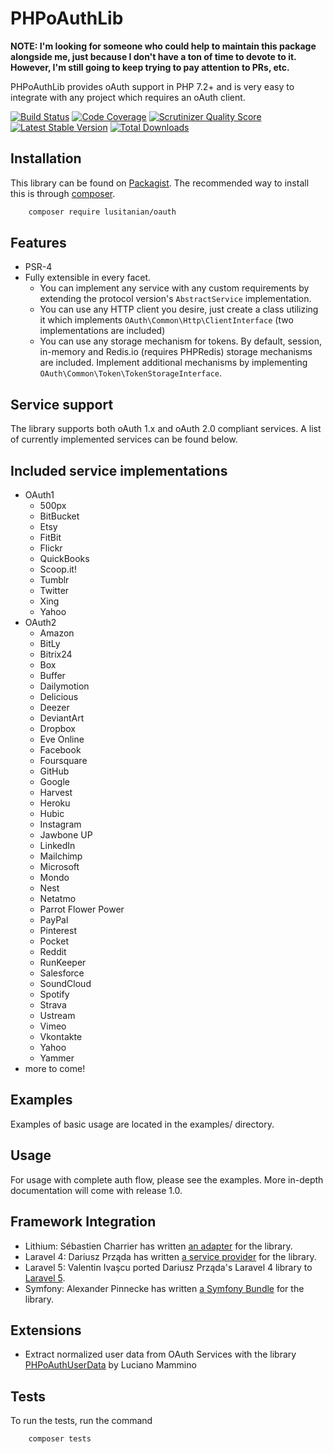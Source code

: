 PHPoAuthLib
===========
**NOTE: I'm looking for someone who could help to maintain this package alongside me, just because I don't have a ton of time to devote to it. However, I'm still going to keep trying to pay attention to PRs, etc.**

PHPoAuthLib provides oAuth support in PHP 7.2+ and is very easy to integrate with any project which requires an oAuth client.

[![Build Status](https://travis-ci.org/Lusitanian/PHPoAuthLib.png?branch=master)](https://travis-ci.org/Lusitanian/PHPoAuthLib)
[![Code Coverage](https://scrutinizer-ci.com/g/Lusitanian/PHPoAuthLib/badges/coverage.png?s=a0a15bebfda49e79f9ce289b00c6dfebd18fc98e)](https://scrutinizer-ci.com/g/Lusitanian/PHPoAuthLib/)
[![Scrutinizer Quality Score](https://scrutinizer-ci.com/g/Lusitanian/PHPoAuthLib/badges/quality-score.png?s=c5976d2fefceb501f0d886c1a5bf087e69b44533)](https://scrutinizer-ci.com/g/Lusitanian/PHPoAuthLib/)
[![Latest Stable Version](https://poser.pugx.org/lusitanian/oauth/v/stable.png)](https://packagist.org/packages/lusitanian/oauth)
[![Total Downloads](https://poser.pugx.org/lusitanian/oauth/downloads.png)](https://packagist.org/packages/lusitanian/oauth)

Installation
------------
This library can be found on [Packagist](https://packagist.org/packages/lusitanian/oauth).
The recommended way to install this is through [composer](http://getcomposer.org).


```bash
    composer require lusitanian/oauth
```

Features
--------
- PSR-4 
- Fully extensible in every facet.
    - You can implement any service with any custom requirements by extending the protocol version's `AbstractService` implementation.
    - You can use any HTTP client you desire, just create a class utilizing it which implements `OAuth\Common\Http\ClientInterface` (two implementations are included)
    - You can use any storage mechanism for tokens. By default, session, in-memory and Redis.io (requires PHPRedis) storage mechanisms are included. Implement additional mechanisms by implementing `OAuth\Common\Token\TokenStorageInterface`.

Service support
---------------
The library supports both oAuth 1.x and oAuth 2.0 compliant services. A list of currently implemented services can be found below.

Included service implementations
--------------------------------
- OAuth1
    - 500px
    - BitBucket
    - Etsy
    - FitBit
    - Flickr
    - QuickBooks
    - Scoop.it!
    - Tumblr
    - Twitter
    - Xing
    - Yahoo
- OAuth2
    - Amazon
    - BitLy
    - Bitrix24
    - Box
    - Buffer
    - Dailymotion
    - Delicious
    - Deezer
    - DeviantArt
    - Dropbox
    - Eve Online
    - Facebook
    - Foursquare
    - GitHub
    - Google
    - Harvest
    - Heroku
    - Hubic
    - Instagram
    - Jawbone UP
    - LinkedIn
    - Mailchimp
    - Microsoft
    - Mondo
    - Nest
    - Netatmo
    - Parrot Flower Power
    - PayPal
    - Pinterest
    - Pocket
    - Reddit
    - RunKeeper
    - Salesforce
    - SoundCloud
    - Spotify
    - Strava
    - Ustream
    - Vimeo
    - Vkontakte
    - Yahoo
    - Yammer
- more to come!

Examples
--------
Examples of basic usage are located in the examples/ directory.

Usage
------
For usage with complete auth flow, please see the examples. More in-depth documentation will come with release 1.0.

Framework Integration
---------------------
* Lithium: Sébastien Charrier has written [an adapter](https://github.com/scharrier/li3_socialauth) for the library.
* Laravel 4: Dariusz Prząda has written [a service provider](https://github.com/artdarek/oauth-4-laravel) for the library.
* Laravel 5: Valentin Ivaşcu ported Dariusz Prząda's Laravel 4 library to [Laravel 5](https://github.com/oriceon/oauth-5-laravel).
* Symfony: Alexander Pinnecke has written [a Symfony Bundle](https://github.com/apinnecke/OAuthBundle) for the library.

Extensions
----------
* Extract normalized user data from OAuth Services with the library [PHPoAuthUserData](https://github.com/Oryzone/PHPoAuthUserData) by Luciano Mammino

Tests
------
To run the tests, run the command
```bash
    composer tests
```
